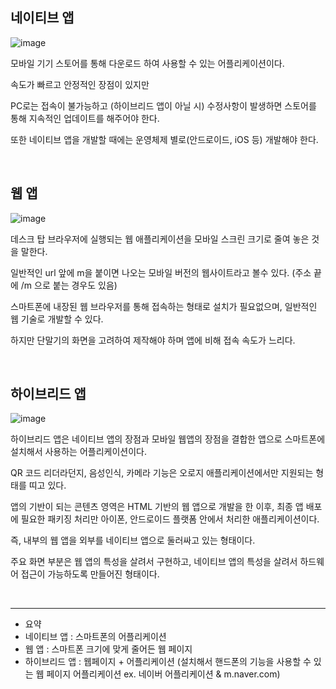 
## 네이티브 앱

![image](https://user-images.githubusercontent.com/27480253/147047821-fbf4235d-0c56-4dd7-8a91-338802cc5391.png)

모바일 기기 스토어를 통해 다운로드 하여 사용할 수 있는 어플리케이션이다. 

속도가 빠르고 안정적인 장점이 있지만 

PC로는 접속이 불가능하고 (하이브리드 앱이 아닐 시) 수정사항이 발생하면 스토어를 통해 지속적인 업데이트를 해주어야 한다.

또한 네이티브 앱을 개발할 때에는 운영체제 별로(안드로이드, iOS 등) 개발해야 한다.

<br>

## 웹 앱

![image](https://user-images.githubusercontent.com/27480253/147050741-d16c16c8-e977-40f8-b696-3c30d2bc38a2.png)


데스크 탑 브라우저에 실행되는 웹 애플리케이션을 모바일 스크린 크기로 줄여 놓은 것을 말한다. 

일반적인 url 앞에 m을 붙이면 나오는 모바일 버전의 웹사이트라고 볼수 있다. (주소 끝에 /m 으로 붙는 경우도 있음)

스마트폰에 내장된 웹 브라우저를 통해 접속하는 형태로 설치가 필요없으며, 일반적인 웹 기술로 개발할 수 있다. 

하지만 단말기의 화면을 고려하여 제작해야 하며 앱에 비해 접속 속도가 느리다.

<br>

## 하이브리드 앱

![image](https://user-images.githubusercontent.com/27480253/147050017-d0fa2b3b-b4ac-4a7d-8307-22321d7bb63b.png)

하이브리드 앱은 네이티브 앱의 장점과 모바일 웹앱의 장점을 결합한 앱으로 스마트폰에 설치해서 사용하는 어플리케이션이다.

QR 코드 리더라던지, 음성인식, 카메라 기능은 오로지 애플리케이션에서만 지원되는 형태를 띠고 있다. 

앱의 기반이 되는 콘텐츠 영역은 HTML 기반의 웹 앱으로 개발을 한 이후, 최종 앱 배포에 필요한 패키징 처리만 아이폰, 안드로이드 플랫폼 안에서 처리한 애플리케이션이다. 

즉, 내부의 웹 앱을 외부를 네이티브 앱으로 둘러싸고 있는 형태이다. 

주요 화면 부분은 웹 앱의 특성을 살려서 구현하고, 네이티브 앱의 특성을 살려서 하드웨어 접근이 가능하도록 만들어진 형태이다.


<br>
<hr>

 - 요약
 - 네이티브 앱 : 스마트폰의 어플리케이션
 - 웹 앱 : 스마트폰 크기에 맞게 줄어든 웹 페이지
 - 하이브리드 앱 : 웹페이지 + 어플리케이션 (설치해서 핸드폰의 기능을 사용할 수 있는 웹 페이지 어플리케이션 ex. 네이버 어플리케이션 & m.naver.com)

